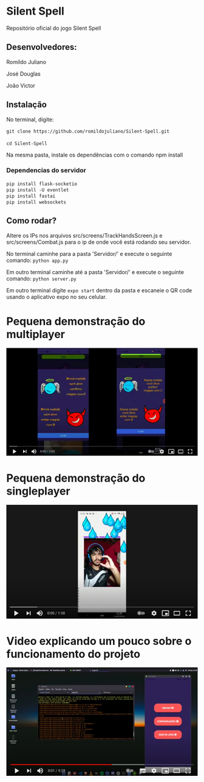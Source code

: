 # Silent Spell
 Repositório oficial do jogo Silent Spell
## Desenvolvedores: 
 Romildo Juliano
 
 José Douglas
 
 João Victor

## Instalação
No terminal, digite:
```
git clone https://github.com/romildojuliano/Silent-Spell.git

cd Silent-Spell
```
Na mesma pasta, instale os dependências com o comando npm install

### Dependencias do servidor
``` 
pip install flask-socketio
pip install -U eventlet
pip install fastai
pip install websockets
```

## Como rodar?
Altere os IPs nos arquivos src/screens/TrackHandsScreen.js e src/screens/Combat.js para o ip de onde você está rodando seu servidor.

No terminal caminhe para a pasta 'Servidor/' e execute o seguinte comando: ```python app.py```

Em outro terminal caminhe até a pasta 'Servidor/' e execute o seguinte comando: ```python server.py```

Em outro terminal digite ```expo start``` dentro da pasta e escaneie o QR code usando o aplicativo expo no seu celular.

# Pequena demonstração do multiplayer
[![Multiplayer example](combatScreen.jpeg)](https://www.youtube.com/watch?v=UGJroL4UolU)

# Pequena demonstração do singleplayer
[![Singleplayer example](dropsScreen.jpeg)](https://youtu.be/ck3u7Mt3UNQ)

# Video explicando um pouco sobre o funcionamento do projeto
[![Explanation](explanationScreen.jpeg)](https://youtu.be/FFpZURugays?t=181)


